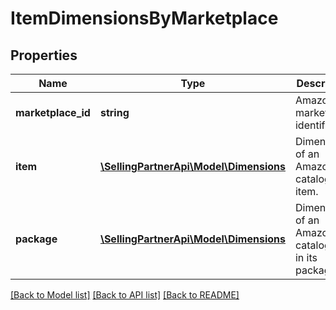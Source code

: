 # ItemDimensionsByMarketplace

## Properties
Name | Type | Description | Notes
------------ | ------------- | ------------- | -------------
**marketplace_id** | **string** | Amazon marketplace identifier. | 
**item** | [**\SellingPartnerApi\Model\Dimensions**](Dimensions.md) | Dimensions of an Amazon catalog item. | [optional] 
**package** | [**\SellingPartnerApi\Model\Dimensions**](Dimensions.md) | Dimensions of an Amazon catalog item in its packaging. | [optional] 

[[Back to Model list]](../README.md#documentation-for-models) [[Back to API list]](../README.md#documentation-for-api-endpoints) [[Back to README]](../README.md)


